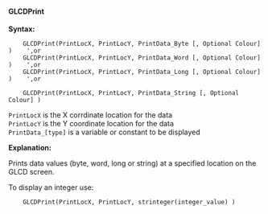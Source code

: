 <div class="section">

<div class="titlepage">

<div>

<div>

#### <span id="_glcdprint"></span>GLCDPrint

</div>

</div>

</div>

<span class="strong">**Syntax:**</span>

``` screen
    GLCDPrint(PrintLocX, PrintLocY, PrintData_Byte [, Optional Colour] )    ',or
    GLCDPrint(PrintLocX, PrintLocY, PrintData_Word [, Optional Colour] )    ',or
    GLCDPrint(PrintLocX, PrintLocY, PrintData_Long [, Optional Colour] )    ',or

    GLCDPrint(PrintLocX, PrintLocY, PrintData_String [, Optional Colour] )
```

  
  
`PrintLocX` is the X corrdinate location for the data  
`PrintLocY` is the Y coordinate location for the data  
`PrintData_[type]` is a variable or constant to be displayed  
  
<span class="strong">**Explanation:**</span>  
  
Prints data values (byte, word, long or string) at a specified location
on the GLCD screen.  
  
To display an integer use:  
  

``` screen
    GLCDPrint(PrintLocX, PrintLocY, strinteger(integer_value) )
```

  
  

</div>
